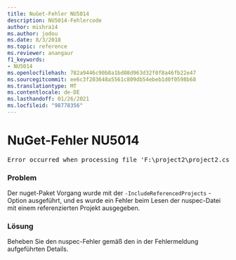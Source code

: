 ```yaml
---
title: NuGet-Fehler NU5014
description: NU5014-Fehlercode
author: mishra14
ms.author: jodou
ms.date: 8/3/2018
ms.topic: reference
ms.reviewer: anangaur
f1_keywords:
- NU5014
ms.openlocfilehash: 782a9446c90b8a1bd08d963d32f0f8a46fb22e47
ms.sourcegitcommit: ee6c3f203648a5561c809db54ebeb1d0f0598b68
ms.translationtype: MT
ms.contentlocale: de-DE
ms.lasthandoff: 01/26/2021
ms.locfileid: "98778356"
---
```

# <a name="nuget-error-nu5014"></a>NuGet-Fehler NU5014
<pre>Error occurred when processing file 'F:\project2\project2.csproj': The 'id' start tag on line 4 position 10 does not match the end tag of 'ids'. Line 4, position 20.</pre>

### <a name="issue"></a>Problem

Der nuget-Paket Vorgang wurde mit der `-IncludeReferencedProjects` -Option ausgeführt, und es wurde ein Fehler beim Lesen der nuspec-Datei mit einem referenzierten Projekt ausgegeben.


### <a name="solution"></a>Lösung

Beheben Sie den nuspec-Fehler gemäß den in der Fehlermeldung aufgeführten Details.

